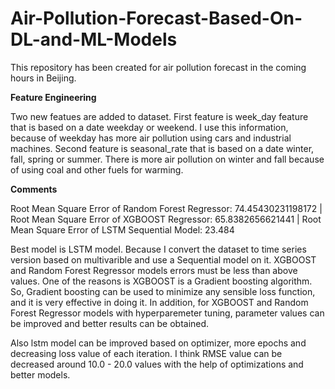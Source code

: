# Air-Pollution-Forecast-Based-On-DL-and-ML-Models
This repository has been created for air pollution forecast in the coming hours in Beijing.

**Feature Engineering**

Two new featues are added to dataset. First feature is week_day feature that is based on a date weekday or weekend. I use this information, because of weekday has more air pollution using cars and industrial machines. Second feature is seasonal_rate that is based on a date winter, fall, spring or summer. There is more air pollution on winter and fall because of using coal and other fuels for warming. 


**Comments**

Root Mean Square Error of Random Forest Regressor: 74.45430231198172 | Root Mean Square Error of XGBOOST Regressor: 65.8382656621441 | Root Mean Square Error of LSTM Sequential Model: 23.484

Best model is LSTM model. Because I convert the dataset to time series version based on multivarible and use a Sequential model on it. XGBOOST and Random Forest Regressor models errors must be less than above values. One of the reasons is XGBOOST is a Gradient boosting algorithm. So, Gradient boosting can be used to minimize any sensible loss function, and it is very effective in doing it. In addition, for XGBOOST and Random Forest Regressor models with hyperparemeter tuning, parameter values can be improved and better results can be obtained.

Also lstm model can be improved based on optimizer, more epochs and decreasing loss value of each iteration. I think RMSE value can be decreased around 10.0 - 20.0 values with the help of optimizations and better models.
